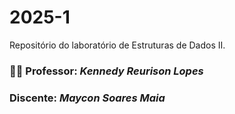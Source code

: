 # 2025-1
Repositório do laboratório de Estruturas de Dados II.

### 👨‍🏫 Professor: _Kennedy Reurison Lopes_
###    Discente: _Maycon Soares Maia_


[contactEmail]: mailto:kennedy.lopes@ufersa.edu.br
[contactEmail]: maycon.maia@alunos.ufersa.edu.br

